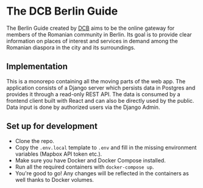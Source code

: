 # The DCB Berlin Guide

The Berlin Guide created by [DCB](https://diasporacivica.berlin) aims to be the online gateway for members of the Romanian community in Berlin.
Its goal is to provide clear information on places of interest and services in demand among the Romanian diaspora in the city and its surroundings.

## Implementation

This is a monorepo containing all the moving parts of the web app.
The application consists of a Django server which persists data in Postgres and provides it through a read-only REST API.
The data is consumed by a frontend client built with React and can also be directly used by the public.
Data input is done by authorized users via the Django Admin.

## Set up for development

* Clone the repo.
* Copy the `.env.local` template to `.env` and fill in the missing environment variables (Mapbox API token etc.).
* Make sure you have Docker and Docker Compose installed.
* Run all the required containers with `docker-compose up`.
* You're good to go! Any changes will be reflected in the containers as well thanks to Docker volumes.
